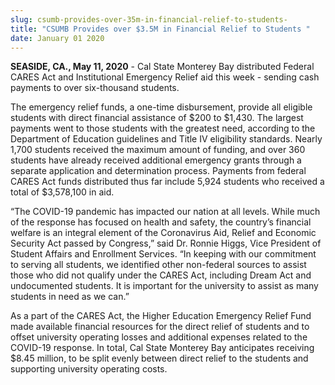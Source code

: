 ```yaml
---
slug: csumb-provides-over-35m-in-financial-relief-to-students-
title: "CSUMB Provides over $3.5M in Financial Relief to Students "
date: January 01 2020
---
```


 
<p>
  <b>SEASIDE, CA., May 11, 2020</b> - Cal State Monterey Bay distributed Federal
  CARES Act and Institutional Emergency Relief aid this week - sending cash
  payments to over six-thousand students.
</p>
<p>
  The emergency relief funds, a one-time disbursement, provide all eligible
  students with direct financial assistance of $200 to $1,430. The largest
  payments went to those students with the greatest need, according to the
  Department of Education guidelines and Title IV eligibility standards. Nearly
  1,700 students received the maximum amount of funding, and over 360 students
  have already received additional emergency grants through a separate
  application and determination process. Payments from federal CARES Act funds
  distributed thus far include 5,924 students who received a total of $3,578,100
  in aid.
</p>
<p>
  “The COVID-19 pandemic has impacted our nation at all levels. While much of
  the response has focused on health and safety, the country’s financial welfare
  is an integral element of the Coronavirus Aid, Relief and Economic Security
  Act passed by Congress,” said Dr. Ronnie Higgs, Vice President of Student
  Affairs and Enrollment Services. “In keeping with our commitment to serving
  all students, we identified other non-federal sources to assist those who did
  not qualify under the CARES Act, including Dream Act and undocumented
  students. It is important for the university to assist as many students in
  need as we can.”
</p>
<p>
  As a part of the CARES Act, the Higher Education Emergency Relief Fund made
  available financial resources for the direct relief of students and to offset
  university operating losses and additional expenses related to the COVID-19
  response. In total, Cal State Monterey Bay anticipates receiving $8.45
  million, to be split evenly between direct relief to the students and
  supporting university operating costs.
</p>
 
